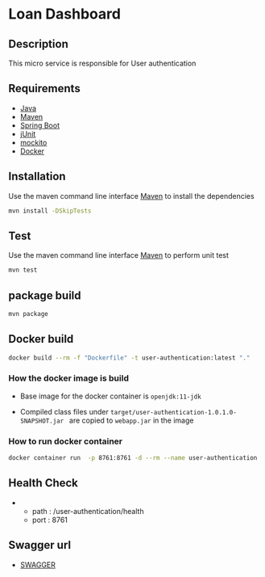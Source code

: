 # Loan Dashboard

## Description
This micro service is responsible for User authentication

## Requirements

* [Java](https://www.oracle.com/java/)
* [Maven](https://maven.apache.org/)
* [Spring Boot](https://spring.io/projects/spring-boot)
* [jUnit](https://junit.org/)
* [mockito](https://site.mockito.org/)
* [Docker](https://www.docker.com/)



## Installation

Use the maven command line interface [Maven](https://maven.apache.org/) to install the dependencies

```bash
mvn install -DSkipTests
```

## Test
Use the maven command line interface [Maven](https://maven.apache.org/) to perform unit test
```bash
mvn test
```
## package build 
```bash
mvn package
```
## Docker build
```bash
docker build --rm -f "Dockerfile" -t user-authentication:latest "."
```

### How the docker image is build
* Base image for the docker container is `openjdk:11-jdk`

* Compiled class files under `target/user-authentication-1.0.1.0-SNAPSHOT.jar ` are copied to `webapp.jar` in the image

### How to run docker container

```bash
docker container run  -p 8761:8761 -d --rm --name user-authentication  user-authentication:latest
```
 

## Health Check

+ 
    - path : /user-authentication/health
    - port : 8761
    

## Swagger url

  *  [SWAGGER](http://localhost:8761/swagger-ui/index.html)


